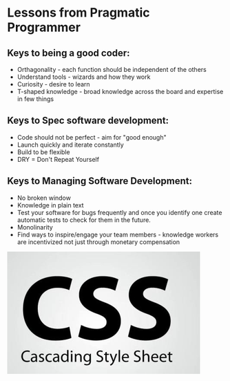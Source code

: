 # Lessons from Pragmatic Programmer

## Keys to being a good coder:
* Orthagonality - each function should be independent of the others
* Understand tools - wizards and how they work
* Curiosity - desire to learn
* T-shaped knowledge - broad knowledge across the board and expertise in few things

## Keys to Spec software development:
* Code should not be perfect - aim for "good enough"
* Launch quickly and iterate constantly
* Build to be flexible
* DRY = Don't Repeat Yourself

## Keys to Managing Software Development:
* No broken window
* Knowledge in plain text
* Test your software for bugs frequently and once you identify one create automatic tests to check for them in the future. 
* Monolinarity
* Find ways to inspire/engage your team members - knowledge workers are incentivized not just through monetary compensation

![CSS Style sheet](/css_cascading_style_sheet.jpg)
